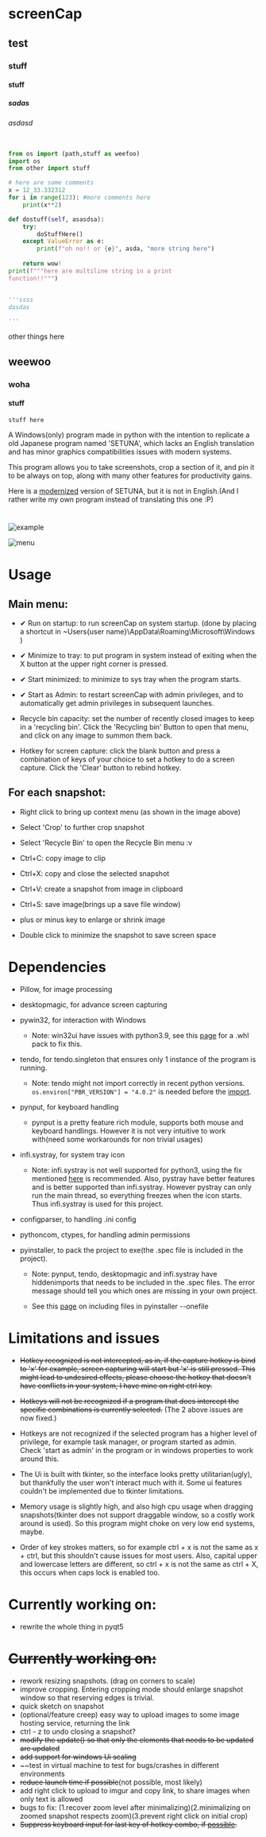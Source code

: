 # screenCap
## test
### stuff
#### stuff
##### sadas
###### *asdasd*



```py

from os import (path,stuff as weefoo)
import os
from other import stuff

# here are some comments
x = 12_33.332312
for i in range(123): #more comments here
	print(x**2)

def dostuff(self, asasdsa):
	try:
		doStuffHere()
	except ValueError as e:
		print(f"oh no!! or {e}", asda, "more string here")
	
	return wow!
print(f"""here are multiline string in a print
function!!""")


'''ssss
dasdas

'''
```
other things here
## weewoo
### woha
#### stuff





```
stuff here

```
A Windows(only) program made in python with the intention to replicate a old Japanese program named 'SETUNA', which lacks an English translation and has minor graphics compatibilities issues with modern systems.

This program allows you to take screenshots, crop a section of it, and pin it to be always on top, along with many other features for productivity gains.

Here is a [modernized](https://github.com/tylearymf/SETUNA2) version of SETUNA, but it is not in English.(And I rather write my own program instead of translating this one :P)

#

![example](https://i.imgur.com/3e8YwWm.png)

![menu](https://i.imgur.com/k2UF41x.png)

# Usage

## Main menu:


- ✔ Run on startup: to run screenCap on system startup. (done by placing a shortcut in ~Users\{user name}\AppData\Roaming\Microsoft\Windows )

- ✔ Minimize to tray: to put program in system instead of exiting when the X button at the upper right corner is pressed.

- ✔ Start minimized: to minimize to sys tray when the program starts.

- ✔ Start as Admin: to restart screenCap with admin privileges, and to automatically get admin privileges in subsequent launches.

- Recycle bin capacity: set the number of recently closed images to keep in a 'recycling bin'. Click the 'Recycling bin' Button to open that menu, and click on any image to summon them back.

- Hotkey for screen capture: click the blank button and press a combination of keys of your choice to set a hotkey to do a screen capture. Click the 'Clear' button to rebind hotkey.

## For each snapshot:

- Right click to bring up context menu (as shown in the image above)

- Select 'Crop' to further crop snapshot

- Select 'Recycle Bin' to open the Recycle Bin menu :v

- Ctrl+C: copy image to clip
- Ctrl+X: copy and close the selected snapshot
- Ctrl+V: create a snapshot from image in clipboard
- Ctrl+S: save image(brings up a save file window)
- plus or minus key to enlarge or shrink image
- Double click to minimize the snapshot to save screen space

# Dependencies

- Pillow, for image processing
- desktopmagic, for advance screen capturing
- pywin32, for interaction with Windows

  - Note: win32ui have issues with python3.9, see this [page](https://github.com/mhammond/pywin32/issues/1593) for a .whl pack to fix this.

- tendo, for tendo.singleton that ensures only 1 instance of the program is running.

  - Note: tendo might not import correctly in recent python versions. `os.environ["PBR_VERSION"] = "4.0.2"` is needed before the [import](https://blog.csdn.net/wzh200x/article/details/111185209).

- pynput, for keyboard handling
  - pynput is a pretty feature rich module, supports both mouse and keyboard handlings. However it is not very intuitive to work with(need some workarounds for non trivial usages)
- infi.systray, for system tray icon

  - Note: infi.systray is not well supported for python3, using the fix mentioned [here](https://github.com/Infinidat/infi.systray/issues/32) is recommended. Also, pystray have better features and is better supported than infi.systray. However pystray can only run the main thread, so everything freezes when the icon starts. Thus infi.systray is used for this project.

- configparser, to handling .ini config

- pythoncom, ctypes, for handling admin permissions

- pyinstaller, to pack the project to exe(the .spec file is included in the project).

  - Note: pynput, tendo, desktopmagic and infi.systray have hiddenimports that needs to be included in the .spec files. The error message should tell you which ones are missing in your own project.

  - See this [page](https://stackoverflow.com/questions/51264169/pyinstaller-add-folder-with-images-in-exe-file) on including files in pyinstaller --onefile

# Limitations and issues

- ~~Hotkey recognized is not intercepted, as in, if the capture hotkey is bind to 'x' for example, screen capturing will start but 'x' is still pressed. This might lead to undesired effects, please choose the hotkey that doesn't have conflicts in your system, I have mine on right ctrl key.~~

- ~~Hotkeys will not be recognized if a program that does intercept the specific combinations is currently selected.~~ (The 2 above issues are now fixed.)

- Hotkeys are not recognized if the selected program has a higher level of privilege, for example task manager, or program started as admin. Check 'start as admin' in the program or in windows properties to work around this.

- The Ui is built with tkinter, so the interface looks pretty utilitarian(ugly), but thankfully the user won't interact much with it. Some ui features couldn't be implemented due to tkinter limitations.

- Memory usage is slightly high, and also high cpu usage when dragging snapshots(tkinter does not support draggable window, so a costly work around is used). So this program might choke on very low end systems, maybe.

- Order of key strokes matters, so for example ctrl + x is not the same as x + ctrl, but this shouldn't cause issues for most users. Also, capital upper and lowercase letters are different, so ctrl + x is not the same as ctrl + X, this occurs when caps lock is enabled too.

# Currently working on:
- rewrite the whole thing in pyqt5 


# ~~Currently working on:~~
- rework resizing snapshots. (drag on corners to scale)
- improve cropping. Entering cropping mode should enlarge snapshot window so that reserving edges is trivial.
- quick sketch on snapshot
- (optional/feature creep) easy way to upload images to some image hosting service, returning the link
- ctrl - z to undo closing a snapshot?
- ~~modify the update() so that only the elements that needs to be updated are updated~~
- ~~add support for windows Ui scaling~~
- ~~test in virtual machine to test for bugs/crashes in different environments
- ~~reduce launch time if possible~~(not possible, most likely)
- add right click to upload to imgur and copy link, to share images when only text is allowed
- bugs to fix: (1.recover zoom level after minimalizing)(2.minimalizing on zoomed snapshot respects zoom)(3.prevent right click on initial crop)
- ~~Suppress keyboard input for last key of hotkey combo, if [possible](https://github.com/moses-palmer/pynput/issues/170).~~
